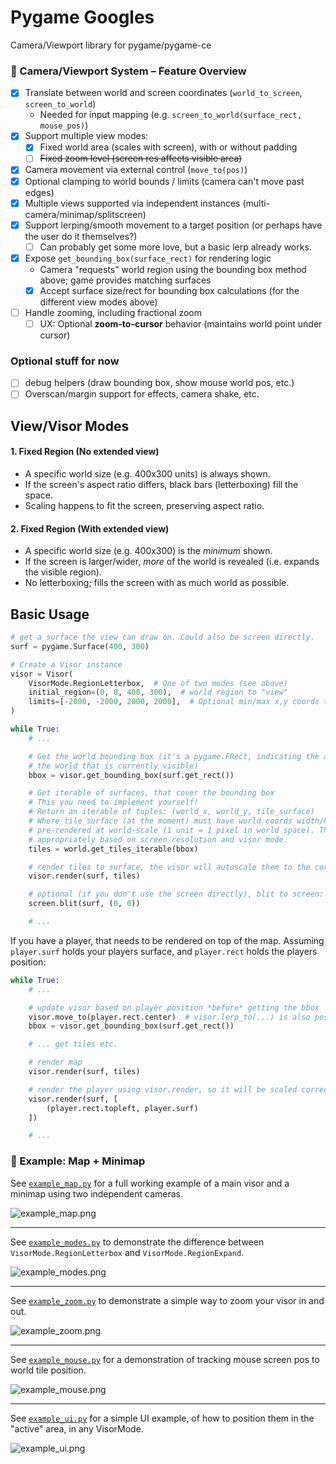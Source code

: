 # Pygame Googles

Camera/Viewport library for pygame/pygame-ce

### 🧭 Camera/Viewport System – Feature Overview

- [x] Translate between world and screen coordinates (`world_to_screen`, `screen_to_world`)
    - Needed for input mapping (e.g. `screen_to_world(surface_rect, mouse_pos)`)
- [x] Support multiple view modes:
    - [x] Fixed world area (scales with screen), with or without padding
    - [ ] ~~Fixed zoom level (screen res affects visible area)~~
- [x] Camera movement via external control (`move_to(pos)`)
- [x] Optional clamping to world bounds / limits (camera can't move past edges)
- [x] Multiple views supported via independent instances (multi-camera/minimap/splitscreen)
- [x] Support lerping/smooth movement to a target position (or perhaps have the user do it themselves?)
    - [ ] Can probably get some more love, but a basic lerp already works.
- [x] Expose `get_bounding_box(surface_rect)` for rendering logic
    - Camera "requests" world region using the bounding box method above; game provides matching surfaces
    - [x] Accept surface size/rect for bounding box calculations (for the different view modes above)
- [ ] Handle zooming, including fractional zoom
    - [ ] UX: Optional **zoom-to-cursor** behavior (maintains world point under cursor)

### Optional stuff for now

- [ ] debug helpers (draw bounding box, show mouse world pos, etc.)
- [ ] Overscan/margin support for effects, camera shake, etc.

## View/Visor Modes

#### 1. Fixed Region (No extended view)

- A specific world size (e.g. 400x300 units) is always shown.
- If the screen's aspect ratio differs, black bars (letterboxing) fill the space.
- Scaling happens to fit the screen, preserving aspect ratio.

#### 2. Fixed Region (With extended view)

- A specific world size (e.g. 400x300) is the *minimum* shown.
- If the screen is larger/wider, *more* of the world is revealed (i.e. expands the visible region).
- No letterboxing; fills the screen with as much world as possible.

## Basic Usage

```python
# get a surface the view can draw on. Could also be screen directly.
surf = pygame.Surface(400, 300)

# Create a Visor instance
visor = Visor(
    VisorMode.RegionLetterbox,  # One of two modes (see above)
    initial_region=(0, 0, 400, 300),  # world region to "view"
    limits=[-2000, -2000, 2000, 2000],  # Optional min/max x,y coords to constrain the visor to.
)

while True:
    # ...

    # Get the world bounding box (it's a pygame.FRect, indicating the area of
    # the world that is currently visible)
    bbox = visor.get_bounding_box(surf.get_rect())

    # Get iterable of surfaces, that cover the bounding box
    # This you need to implement yourself!
    # Return an iterable of tuples: (world_x, world_y, tile_surface)
    # Where tile_surface (at the moment) must have world coords width/height. Surfaces are expected to be
    # pre-rendered at world-scale (1 unit = 1 pixel in world space). The Visor system will scale them
    # appropriately based on screen resolution and visor mode.
    tiles = world.get_tiles_iterable(bbox)

    # render tiles to surface, the visor will autoscale them to the correct size.
    visor.render(surf, tiles)

    # optional (if you don't use the screen directly), blit to screen:
    screen.blit(surf, (0, 0))

    # ...
```

If you have a player, that needs to be rendered on top of the map. Assuming `player.surf` holds
your players surface, and `player.rect` holds the players position:

```python
while True:
    # ...

    # update visor based on player position *before* getting the bbox
    visor.move_to(player.rect.center)  # visor.lerp_to(...) is also possible
    bbox = visor.get_bounding_box(surf.get_rect())

    # ... get tiles etc.

    # render map
    visor.render(surf, tiles)

    # render the player using visor.render, so it will be scaled correctly
    visor.render(surf, [
        (player.rect.topleft, player.surf)
    ])

    # ...
```

### 📌 Example: Map + Minimap

See [`example_map.py`](examples/example_map.py) for a full working example of a main visor and a minimap using two independent cameras.

![example_map.png](examples/screenshots/example_map.png)

---

See [`example_modes.py`](examples/example_modes.py) to demonstrate the difference between `VisorMode.RegionLetterbox` and `VisorMode.RegionExpand`.

![example_modes.png](examples/screenshots/example_modes.png)

---

See [`example_zoom.py`](examples/example_zoom.py) to demonstrate a simple way to zoom your visor in and out.

![example_zoom.png](examples/screenshots/example_zoom.png)

---

See [`example_mouse.py`](examples/example_mouse.py) for a demonstration of tracking mouse screen pos to world tile position.

![example_mouse.png](examples/screenshots/example_mouse.png)

---

See [`example_ui.py`](examples/example_ui.py) for a simple UI example, of how to position them in the "active" area, in any VisorMode.

![example_ui.png](examples/screenshots/example_ui.png)
